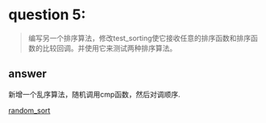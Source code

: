 # question 5:
> 编写另一个排序算法，修改test_sorting使它接收任意的排序函数和排序函数的比较回调。并使用它来测试两种排序算法。
## answer
新增一个乱序算法，随机调用cmp函数，然后对调顺序.

[random_sort](./ex5/ex18_ex5.c)
